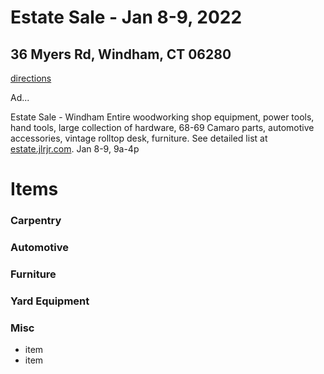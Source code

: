 # Estate Sale - Jan 8-9, 2022
## 36 Myers Rd, Windham, CT 06280
[directions](https://goo.gl/maps/ymP6YLkrxPvst8to8)

Ad...

Estate Sale - Windham
Entire woodworking shop equipment, power tools, hand tools, large collection of hardware, 68-69 Camaro parts, automotive accessories, vintage rolltop desk, furniture.
See detailed list at [estate.jlrjr.com](estate.jlrjr.com).
Jan 8-9, 9a-4p


# Items

### Carpentry

### Automotive


### Furniture


### Yard Equipment


### Misc



* item
* item
